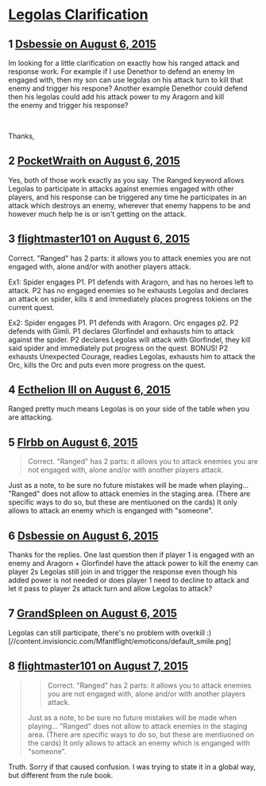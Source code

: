 # [Legolas Clarification](https://community.fantasyflightgames.com/topic/184299-legolas-clarification/)

## 1 [Dsbessie on August 6, 2015](https://community.fantasyflightgames.com/topic/184299-legolas-clarification/?do=findComment&comment=1722532)

Im looking for a little clarification on exactly how his ranged attack and response work. For example if I use Denethor to defend an enemy Im engaged with, then my son can use legolas on his attack turn to kill that enemy and trigger his respone? Another example Denethor could defend then his legolas could add his attack power to my Aragorn and kill the enemy and trigger his response?

 

Thanks,

## 2 [PocketWraith on August 6, 2015](https://community.fantasyflightgames.com/topic/184299-legolas-clarification/?do=findComment&comment=1722543)

Yes, both of those work exactly as you say. The Ranged keyword allows Legolas to participate in attacks against enemies engaged with other players, and his response can be triggered any time he participates in an attack which destroys an enemy, wherever that enemy happens to be and however much help he is or isn't getting on the attack.

## 3 [flightmaster101 on August 6, 2015](https://community.fantasyflightgames.com/topic/184299-legolas-clarification/?do=findComment&comment=1722547)

Correct. "Ranged" has 2 parts: it allows you to attack enemies you are not engaged with, alone and/or with another players attack.

Ex1: Spider engages P1. P1 defends with Aragorn, and has no heroes left to attack. P2 has no engaged enemies so he exhausts Legolas and declares an attack on spider, kills it and immediately places progress tokiens on the current quest.

Ex2: Spider engages P1. P1 defends with Aragorn. Orc engages p2. P2 defends with Gimli. P1 declares Glorfindel and exhausts him to attack against the spider. P2 declares Legolas will attack with Glorfindel, they kill said spider and immediately put progress on the quest. BONUS! P2 exhausts Unexpected Courage, readies Legolas, exhausts him to attack the Orc, kills the Orc and puts even more progress on the quest.

## 4 [Ecthelion III on August 6, 2015](https://community.fantasyflightgames.com/topic/184299-legolas-clarification/?do=findComment&comment=1722548)

Ranged pretty much means Legolas is on your side of the table when you are attacking.

## 5 [Flrbb on August 6, 2015](https://community.fantasyflightgames.com/topic/184299-legolas-clarification/?do=findComment&comment=1722785)

> Correct. "Ranged" has 2 parts: it allows you to attack enemies you are not engaged with, alone and/or with another players attack.

Just as a note, to be sure no future mistakes will be made when playing... "Ranged" does not allow to attack enemies in the staging area. (There are specific ways to do so, but these are mentiuoned on the cards) It only allows to attack an enemy which is enganged with "someone".

## 6 [Dsbessie on August 6, 2015](https://community.fantasyflightgames.com/topic/184299-legolas-clarification/?do=findComment&comment=1722980)

Thanks for the replies. One last question then if player 1 is engaged with an enemy and Aragorn + Glorfindel have the attack power to kill the enemy can player 2s Legolas still join in and trigger the response even though his added power is not needed or does player 1 need to decline to attack and let it pass to player 2s attack turn and allow Legolas to attack?

## 7 [GrandSpleen on August 6, 2015](https://community.fantasyflightgames.com/topic/184299-legolas-clarification/?do=findComment&comment=1723185)

Legolas can still participate, there's no problem with overkill :) [//content.invisioncic.com/Mfantflight/emoticons/default_smile.png]

## 8 [flightmaster101 on August 7, 2015](https://community.fantasyflightgames.com/topic/184299-legolas-clarification/?do=findComment&comment=1724454)

> > Correct. "Ranged" has 2 parts: it allows you to attack enemies you are not engaged with, alone and/or with another players attack.
> 
> Just as a note, to be sure no future mistakes will be made when playing... "Ranged" does not allow to attack enemies in the staging area. (There are specific ways to do so, but these are mentiuoned on the cards) It only allows to attack an enemy which is enganged with "someone".

Truth. Sorry if that caused confusion. I was trying to state it in a global way, but different from the rule book.

